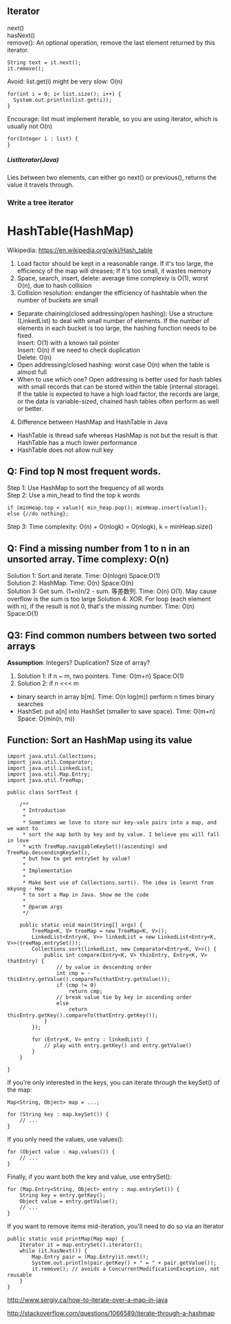 ## Iterator
next()  
hasNext()  
remove(): An optional operation, remove the last element returned by this iterator.    
```
String text = it.next();
it.remove();
```
Avoid: list.get(i) might be very slow: O(n)  
```
for(int i = 0; i< list.size(); i++) {
  System.out.println(list.get(i));
}
```
Encourage: list must implement iterable, so you are using iterator, which is usually not O(n)  
```
for(Integer i : list) {
}
```

##### ListIterator(Java)
Lies between two elements, can either go next() or previous(), returns the value it travels through.    
### Write a tree iterator


# HashTable(HashMap)
Wikipedia: https://en.wikipedia.org/wiki/Hash_table   

1. Load factor should be kept in a reasonable range. If it's too large, the efficiency of the map will dreases; If it's too small, it wastes memory 
2. Space, search, insert, delete: average time complexiy is O(1), worst O(n), due to hash collision
3. Collision resolution: endanger the efficiency of hashtable when the number of buckets are small
  * Separate chaining(closed addressing/open hashing): Use a structure (LinkedList) to deal with small number of elements. If the number of elements in each bucket is too large, the hashing function needs to be fixed.    
  Insert: O(1) with a known tail pointer  
  Insert: O(n) if we need to check duplication  
  Delete: O(n)  
  * Open addressing/closed hashing: worst case O(n) when the table is almost full  
  * When to use which one? Open addressing is better used for hash tables with small records that can be stored within the table (internal storage). If the table is expected to have a high load factor, the records are large, or the data is variable-sized, chained hash tables often perform as well or better.
4. Difference between HashMap and HashTable in Java
  * HashTable is thread safe whereas HashMap is not but the result is that HashTable has a much lower performance
  * HashTable does not allow null key


## Q: Find top N most frequent words.
Step 1: Use HashMap to sort the frequency of all words  
Step 2: Use a min_head to find the top k words
  ```
  if (minHeap.top < value){ min_heap.pop(); minHeap.insert(value)};
  else {//do nothing};
  ```
Step 3: Time complexity: O(n) + O(nlogk) = O(nlogk), k = minHeap.size()  

## Q: Find a missing number from 1 to n in an unsorted array. Time complexy: O(n)   
Solution 1: Sort and iterate.  Time: O(nlogn) Space:O(1)  
Solution 2: HashMap. Time: O(n) Space:O(n)  
Solution 3: Get sum. (1+n)n/2 - sum.  等差数列. Time: O(n) O(1). May cause overflow is the sum is too large 
Solution 4: XOR. For loop (each element with n), if the result is not 0, that's the missing number. Time: O(n) Space:O(1)

## Q3: Find common numbers between two sorted arrays  
**Assumption**: Integers? Duplication? Size of array? 

1. Solution 1: if n ~ m, two pointers. Time: O(m+n) Space:O(1)
2. Solution 2: if n <<< m
  * binary search in array b[m]. Time: O(n log(m)) perform n times binary searches
  * HashSet: put a[n] into HashSet (smaller to save space). Time: O(m+n) Space: O(min(n, m))


## Function: Sort an HashMap using its value  
```
import java.util.Collections;
import java.util.Comparator;
import java.util.LinkedList;
import java.util.Map.Entry;
import java.util.TreeMap;

public class SortTest {

	/**
	 * Introduction
	 * 
	 * Sometimes we love to store our key-vale pairs into a map, and we want to
	 * sort the map both by key and by value. I believe you will fall in love
	 * with TreeMap.navigableKeySet()(ascending) and TreeMap.descendingKeySet(),
	 * but how to get entrySet by value?
	 * 
	 * Implementation
	 * 
	 * Make best use of Collections.sort(). The idea is learnt from mkyong - How
	 * to sort a Map in Java. Show me the code
	 * 
	 * @param args
	 */

	public static void main(String[] args) {
		TreeMap<K, V> treeMap = new TreeMap<K, V>();
		LinkedList<Entry<K, V>> linkedList = new LinkedList<Entry<K, V>>(treeMap.entrySet());
		Collections.sort(linkedList, new Comparator<Entry<K, V>>() {
			public int compare(Entry<K, V> thisEntry, Entry<K, V> thatEntry) {
				// by value in descending order
				int cmp = -thisEntry.getValue().compareTo(thatEntry.getValue());
				if (cmp != 0)
					return cmp;
				// break value tie by key in ascending order
				else
					return thisEntry.getKey().compareTo(thatEntry.getKey());
			}
		});

		for (Entry<K, V> entry : linkedList) {
			// play with entry.getKey() and entry.getValue()
		}
	}

}
```
  
If you're only interested in the keys, you can iterate through the keySet() of the map:
```
Map<String, Object> map = ...;

for (String key : map.keySet()) {
    // ...
}
```
If you only need the values, use values():
```
for (Object value : map.values()) {
    // ...
}
```
Finally, if you want both the key and value, use entrySet():
```
for (Map.Entry<String, Object> entry : map.entrySet()) {
    String key = entry.getKey();
    Object value = entry.getValue();
    // ...
}
```

If you want to remove items mid-iteration, you'll need to do so via an Iterator

```
public static void printMap(Map map) {
    Iterator it = map.entrySet().iterator();
    while (it.hasNext()) {
        Map.Entry pair = (Map.Entry)it.next();
        System.out.println(pair.getKey() + " = " + pair.getValue());
        it.remove(); // avoids a ConcurrentModificationException, not reusable
    }
}
```

http://www.sergiy.ca/how-to-iterate-over-a-map-in-java

http://stackoverflow.com/questions/1066589/iterate-through-a-hashmap
